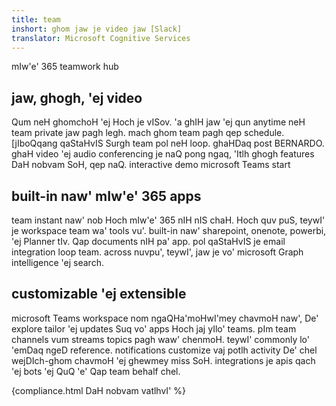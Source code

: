 ```yaml
---
title: team
inshort: ghom jaw je video jaw [Slack]
translator: Microsoft Cognitive Services
---
```



mIw'e' 365 teamwork hub 

## jaw, ghogh, 'ej video
Qum neH ghomchoH 'ej Hoch je vISov. 'a ghIH jaw 'ej qun anytime neH team private jaw pagh legh. mach ghom team pagh qep schedule. [jIboQqang qaStaHvIS Surgh team pol neH loop. ghaHDaq post BERNARDO. ghaH video 'ej audio conferencing je naQ pong ngaq, 'Itlh ghogh features DaH nobvam SoH, qep naQ. 
interactive demo microsoft Teams start 

## built-in naw' mIw'e' 365 apps
team instant naw' nob Hoch mIw'e' 365 nIH nIS chaH. Hoch quv puS, teywI' je workspace team wa' tools vu'. built-in naw' sharepoint, onenote, powerbi, 'ej Planner tIv. Qap documents nIH pa' app. pol qaStaHvIS je email integration loop team. across nuvpu', teywI', jaw je vo' microsoft Graph intelligence 'ej search. 

## customizable 'ej extensible
microsoft Teams workspace nom ngaQHa'moHwI'mey chavmoH naw', De' explore tailor 'ej updates Suq vo' apps Hoch jaj yIlo' teams. pIm team channels vum streams topics pagh waw' chenmoH. teywI' commonly lo' 'emDaq ngeD reference. notifications customize vaj potlh activity De' chel wejDIch-ghom chavmoH 'ej ghewmey miss SoH. integrations je apis qach 'ej bots 'ej QuQ 'e' Qap team behalf chel. 




{compliance.html DaH nobvam vatlhvI' %}

